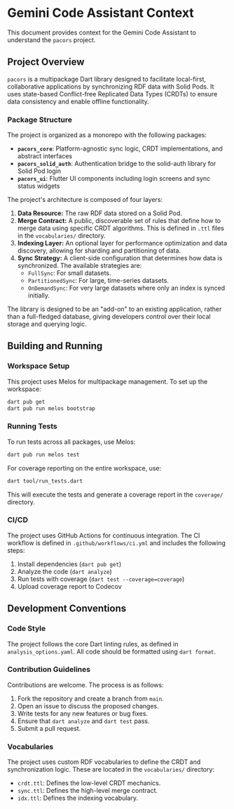 # Gemini Code Assistant Context

This document provides context for the Gemini Code Assistant to understand the `pacors` project.

## Project Overview

`pacors` is a multipackage Dart library designed to facilitate local-first, collaborative applications by synchronizing RDF data with Solid Pods. It uses state-based Conflict-free Replicated Data Types (CRDTs) to ensure data consistency and enable offline functionality.

### Package Structure

The project is organized as a monorepo with the following packages:

- **`pacors_core`**: Platform-agnostic sync logic, CRDT implementations, and abstract interfaces
- **`pacors_solid_auth`**: Authentication bridge to the solid-auth library for Solid Pod login
- **`pacors_ui`**: Flutter UI components including login screens and sync status widgets

The project's architecture is composed of four layers:

1.  **Data Resource:** The raw RDF data stored on a Solid Pod.
2.  **Merge Contract:** A public, discoverable set of rules that define how to merge data using specific CRDT algorithms. This is defined in `.ttl` files in the `vocabularies/` directory.
3.  **Indexing Layer:** An optional layer for performance optimization and data discovery, allowing for sharding and partitioning of data.
4.  **Sync Strategy:** A client-side configuration that determines how data is synchronized. The available strategies are:
    *   `FullSync`: For small datasets.
    *   `PartitionedSync`: For large, time-series datasets.
    *   `OnDemandSync`: For very large datasets where only an index is synced initially.

The library is designed to be an "add-on" to an existing application, rather than a full-fledged database, giving developers control over their local storage and querying logic.

## Building and Running

### Workspace Setup

This project uses Melos for multipackage management. To set up the workspace:

```bash
dart pub get
dart pub run melos bootstrap
```

### Running Tests

To run tests across all packages, use Melos:

```bash
dart pub run melos test
```

For coverage reporting on the entire workspace, use:

```bash
dart tool/run_tests.dart
```

This will execute the tests and generate a coverage report in the `coverage/` directory.

### CI/CD

The project uses GitHub Actions for continuous integration. The CI workflow is defined in `.github/workflows/ci.yml` and includes the following steps:

1.  Install dependencies (`dart pub get`)
2.  Analyze the code (`dart analyze`)
3.  Run tests with coverage (`dart test --coverage=coverage`)
4.  Upload coverage report to Codecov

## Development Conventions

### Code Style

The project follows the core Dart linting rules, as defined in `analysis_options.yaml`. All code should be formatted using `dart format`.

### Contribution Guidelines

Contributions are welcome. The process is as follows:

1.  Fork the repository and create a branch from `main`.
2.  Open an issue to discuss the proposed changes.
3.  Write tests for any new features or bug fixes.
4.  Ensure that `dart analyze` and `dart test` pass.
5.  Submit a pull request.

### Vocabularies

The project uses custom RDF vocabularies to define the CRDT and synchronization logic. These are located in the `vocabularies/` directory:

*   `crdt.ttl`: Defines the low-level CRDT mechanics.
*   `sync.ttl`: Defines the high-level merge contract.
*   `idx.ttl`: Defines the indexing vocabulary.
